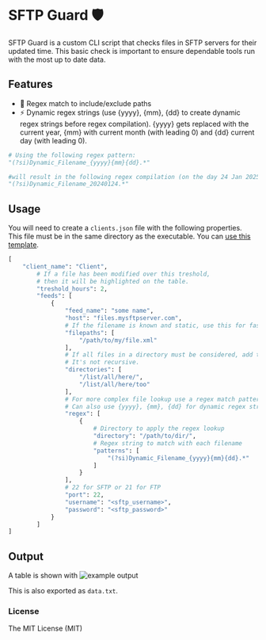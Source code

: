 # SFTP Guard 🛡
SFTP Guard is a custom CLI script that checks files in SFTP servers for their updated time. This basic check is important to ensure dependable tools run with the most up to date data.

## Features
- 🔎 Regex match to include/exclude paths
- ⚡ Dynamic regex strings (use {yyyy}, {mm}, {dd} to create dynamic regex strings before regex compilation). {yyyy} gets replaced with the current year, {mm} with current month (with leading 0) and {dd} current day (with leading 0).
```py
# Using the following regex pattern:
"(?si)Dynamic_Filename_{yyyy}{mm}{dd}.*"

#will result in the following regex compilation (on the day 24 Jan 2025)
"(?si)Dynamic_Filename_20240124.*" 
```


## Usage
You will need to create a `clients.json` file with the following properties. This file must be in the same directory as the executable. You can [use this template](https://github.com/joaooliveirapro/sftpguard/blob/main/src/clients.template.json).
```py
[
    "client_name": "Client",
        # If a file has been modified over this treshold, 
        # then it will be highlighted on the table.
        "treshold_hours": 2,  
        "feeds": [
            {
                "feed_name": "some name",
                "host": "files.mysftpserver.com",
                # If the filename is known and static, use this for faster results.
                "filepaths": [
                    "/path/to/my/file.xml"
                ], 
                # If all files in a directory must be considered, add the directory path here. 
                # It's not recursive.
                "directories": [
                    "/list/all/here/",
                    "/list/all/here/too"
                ],
                # For more complex file lookup use a regex match pattern. 
                # Can also use {yyyy}, {mm}, {dd} for dynamic regex string compilation.
                "regex": [
                    {
                        # Directory to apply the regex lookup
                        "directory": "/path/to/dir/",
                        # Regex string to match with each filename
                        "patterns": [
                            "(?si)Dynamic_Filename_{yyyy}{mm}{dd}.*"
                        ]
                    }
                ],
                # 22 for SFTP or 21 for FTP
                "port": 22, 
                "username": "<sftp_username>",
                "password": "<sftp_password>"
            }
        ]
]

```

## Output
A table is shown with 
![example output](https:#github.com/joaooliveirapro/sftpguard/blob/main/assets/example1.png)

This is also exported as `data.txt`.


### License
The MIT License (MIT)